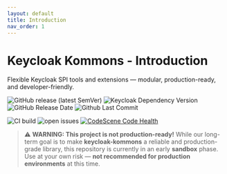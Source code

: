 ```yaml
---
layout: default
title: Introduction
nav_order: 1
---
```


# Keycloak Kommons - Introduction

Flexible Keycloak SPI tools and extensions — modular, production-ready, and developer-friendly.

![GitHub release (latest SemVer)](https://img.shields.io/github/v/release/sventorben/keycloak-kommons?sort=semver)
![Keycloak Dependency Version](https://img.shields.io/badge/Keycloak-26.2.4-blue)
![GitHub Release Date](https://img.shields.io/github/release-date-pre/sventorben/keycloak-kommons)
![Github Last Commit](https://img.shields.io/github/last-commit/sventorben/keycloak-kommons)

![CI build](https://github.com/sventorben/keycloak-kommons/actions/workflows/buildAndTest.yml/badge.svg)
![open issues](https://img.shields.io/github/issues/sventorben/keycloak-kommons)
[![CodeScene Code Health](https://codescene.io/projects/66785/status-badges/code-health)](https://codescene.io/projects/66785)

> ⚠️ **WARNING: This project is not production-ready!**
> While our long-term goal is to make **keycloak-kommons** a reliable and production-grade library, this repository is currently in an early **sandbox** phase.
> Use at your own risk — **not recommended for production environments** at this time.


